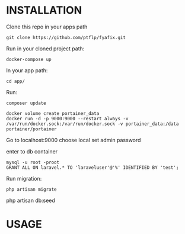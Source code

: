 INSTALLATION
============
Clone this repo in your apps path
```
git clone https://github.com/ptflp/fyafix.git
```

Run in your cloned project path:
```
docker-compose up
```

In your app path:
```
cd app/
```

Run:
```
composer update
```


```
docker volume create portainer_data
docker run -d -p 9000:9000 --restart always -v /var/run/docker.sock:/var/run/docker.sock -v portainer_data:/data portainer/portainer
```
Go to localhost:9000 choose local
set admin password

enter to db container
```
mysql -u root -proot
GRANT ALL ON laravel.* TO 'laraveluser'@'%' IDENTIFIED BY 'test';
```

Run migration:
```
php artisan migrate
```

php artisan db:seed



USAGE
=====
